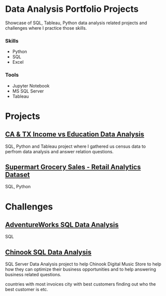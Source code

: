 # Data Analysis Portfolio Projects

Showcase of SQL, Tableau, Python data analysis related projects and challenges where I practice those skills.

### Skills

 - Python
 - SQL
 - Excel
### Tools

 - Jupyter Notebook
 - MS SQL Server
 - Tableau
 
# Projects 

## [CA & TX Income vs Education Data Analysis](https://github.com/Jimmy90s/Portfolio-Projects/tree/main/CA_TX_Income_vs_Education_Levels)

SQL, Python and Tableau project where I gathered us census data to perfrom data analysis and answer relation questions.

## [Supermart Grocery Sales - Retail Analytics Dataset](https://github.com/Jimmy90s/Portfolio-Projects/tree/main/Supermart%20Grocery%20Sales%20-%20Retail%20Analytics%20Dataset)

SQL, Python

# Challenges

## [AdventureWorks SQL Data Analysis](https://github.com/Jimmy90s/Portfolio-Projects/tree/main/AdventureWorks)

SQL 

## [Chinook SQL Data  Analysis](https://github.com/Jimmy90s/Data-Analysis-Portfolio-Projects/tree/main/Chinook%20SQL%20Data%20Analysis)

SQL Server Data Analysis project to help Chinook Digital Music Store to help how they can optimize their business opportunities and to help answering business related questions.

countries with most invoices
city with best customers
finding out who the best customer is
etc.
